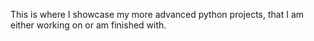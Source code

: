 This is where I showcase my more advanced python projects, that I am either working on or am finished with.
